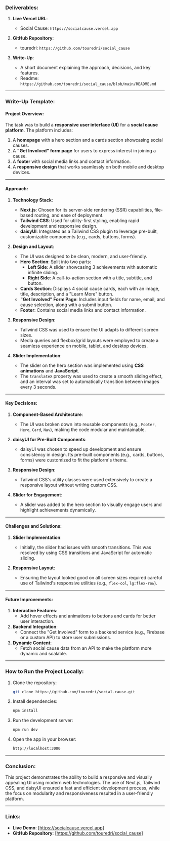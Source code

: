 ### **Deliverables**:
1. **Live Vercel URL**:
   - Social Cause: `https://socialcause.vercel.app`

2. **GitHub Repository**:
   - touredri: `https://github.com/touredri/social_cause`

3. **Write-Up**:
   - A short document explaining the approach, decisions, and key features.
   - Readme: `https://github.com/touredri/social_cause/blob/main/README.md`

---

### **Write-Up Template**:

#### **Project Overview**:
The task was to build a **responsive user interface (UI)** for a **social cause platform**. The platform includes:
1. A **homepage** with a hero section and a cards section showcasing social causes.
2. A **"Get Involved" form page** for users to express interest in joining a cause.
3. A **footer** with social media links and contact information.
4. A **responsive design** that works seamlessly on both mobile and desktop devices.

---

#### **Approach**:
1. **Technology Stack**:
   - **Next.js**: Chosen for its server-side rendering (SSR) capabilities, file-based routing, and ease of deployment.
   - **Tailwind CSS**: Used for utility-first styling, enabling rapid development and responsive design.
   - **daisyUI**: Integrated as a Tailwind CSS plugin to leverage pre-built, customizable components (e.g., cards, buttons, forms).

2. **Design and Layout**:
   - The UI was designed to be clean, modern, and user-friendly.
   - **Hero Section**: Split into two parts:
     - **Left Side**: A slider showcasing 3 achievements with automatic infinite sliding.
     - **Right Side**: A call-to-action section with a title, subtitle, and button.
   - **Cards Section**: Displays 4 social cause cards, each with an image, title, description, and a "Learn More" button.
   - **"Get Involved" Form Page**: Includes input fields for name, email, and cause selection, along with a submit button.
   - **Footer**: Contains social media links and contact information.

3. **Responsive Design**:
   - Tailwind CSS was used to ensure the UI adapts to different screen sizes.
   - Media queries and flexbox/grid layouts were employed to create a seamless experience on mobile, tablet, and desktop devices.

4. **Slider Implementation**:
   - The slider on the hero section was implemented using **CSS animations** and **JavaScript**.
   - The `translateX` property was used to create a smooth sliding effect, and an interval was set to automatically transition between images every 3 seconds.

---

#### **Key Decisions**:
1. **Component-Based Architecture**:
   - The UI was broken down into reusable components (e.g., `Footer`, `Hero`, `Card`, `Nav`), making the code modular and maintainable.

2. **daisyUI for Pre-Built Components**:
   - daisyUI was chosen to speed up development and ensure consistency in design. Its pre-built components (e.g., cards, buttons, forms) were customized to fit the platform's theme.

3. **Responsive Design**:
   - Tailwind CSS's utility classes were used extensively to create a responsive layout without writing custom CSS.

4. **Slider for Engagement**:
   - A slider was added to the hero section to visually engage users and highlight achievements dynamically.

---

#### **Challenges and Solutions**:
1. **Slider Implementation**:
   - Initially, the slider had issues with smooth transitions. This was resolved by using CSS transitions and JavaScript for automatic sliding.

2. **Responsive Layout**:
   - Ensuring the layout looked good on all screen sizes required careful use of Tailwind's responsive utilities (e.g., `flex-col`, `lg:flex-row`).

---

#### **Future Improvements**:
1. **Interactive Features**:
   - Add hover effects and animations to buttons and cards for better user interaction.
2. **Backend Integration**:
   - Connect the "Get Involved" form to a backend service (e.g., Firebase or a custom API) to store user submissions.
3. **Dynamic Content**:
   - Fetch social cause data from an API to make the platform more dynamic and scalable.

---

### **How to Run the Project Locally**:
1. Clone the repository:
   ```bash
   git clone https://github.com/touredri/social-cause.git
   ```
2. Install dependencies:
   ```bash
   npm install
   ```
3. Run the development server:
   ```bash
   npm run dev
   ```
4. Open the app in your browser:
   ```bash
   http://localhost:3000
   ```

---

### **Conclusion**:
This project demonstrates the ability to build a responsive and visually appealing UI using modern web technologies. The use of Next.js, Tailwind CSS, and daisyUI ensured a fast and efficient development process, while the focus on modularity and responsiveness resulted in a user-friendly platform.

---

### **Links**:
- **Live Demo**: [https://socialcause.vercel.app]
- **GitHub Repository**: [https://github.com/touredri/social_cause]
